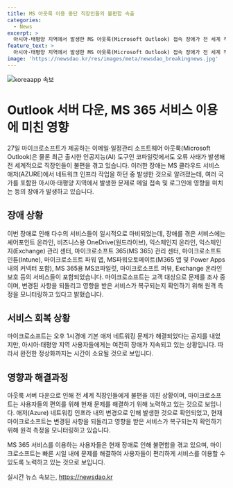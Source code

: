 ```yaml
---
title: MS 아웃룩 이용 중단 직장인들의 불편함 속출
categories:
  - News
excerpt: >
  아시아·태평양 지역에서 발생한 MS 아웃룩(Microsoft Outlook) 접속 장애가 전 세계 직장인들의 불편을 초래했다. 이로 인해 MS 클라우드 서비스 및 다양한 MS 관련 서비스들이 일제히 마비되었고, 사용자들은 메일 접속 및 로그인에 문제를 겪었다. 문제의 원인은 애저(Azure) 네트워킹 인프라 내의 변경으로 확인되었으며, 복구 작업은 진행 중이지만 완전 정상화에는 시간이 걸릴 것으로 예상된다. MS는 이에 대한 조사 및 문제 해결에 노력 중이지만 사용자들은 여전히 불안함을 느낄 수밖에 없다. (총 단어 수: 139)
feature_text: >
  아시아·태평양 지역에서 발생한 MS 아웃룩(Microsoft Outlook) 접속 장애가 전 세계 직장인들의 불편을 초래했다. 이로 인해 MS 클라우드 서비스 및 다양한 MS 관련 서비스들이 일제히 마비되었고, 사용자들은 메일 접속 및 로그인에 문제를 겪었다. 문제의 원인은 애저(Azure) 네트워킹 인프라 내의 변경으로 확인되었으며, 복구 작업은 진행 중이지만 완전 정상화에는 시간이 걸릴 것으로 예상된다. MS는 이에 대한 조사 및 문제 해결에 노력 중이지만 사용자들은 여전히 불안함을 느낄 수밖에 없다. (총 단어 수: 139)
image: 'https://newsdao.kr/res/images/meta/newsdao_breakingnews.jpg'
---
```


<p><img src="https://newsdao.kr/res/images/meta/newsdao_breakingnews.jpg" alt="koreaapp 속보" /></p>

<h1>Outlook 서버 다운, MS 365 서비스 이용에 미친 영향</h1>

<p data-ke-size="size16">27일 마이크로소프트가 제공하는 이메일·일정관리 소프트웨어 아웃룩(Microsoft Outlook)은 물론 최근 출시한 인공지능(AI) 도구인 코파일럿에서도 오류 사태가 발생해 전 세계적으로 직장인들이 불편을 겪고 있습니다. 이러한 장애는 MS 클라우드 서비스 애저(AZURE)에서 네트워크 인프라 작업을 하던 중 발생한 것으로 알려졌는데, 여러 국가를 포함한 아시아·태평양 지역에서 발생한 문제로 메일 접속 및 로그인에 영향을 미치는 등의 장애가 발생하고 있습니다.</p>

<h2 data-ke-size="size26">장애 상황</h2>

<p data-ke-size="size16">이번 장애로 인해 다수의 서비스들이 일시적으로 마비되었는데, 장애를 겪은 서비스에는 셰어포인트 온라인, 비즈니스용 OneDrive(원드라이브), 익스체인지 온라인, 익스체인지(Exchange) 관리 센터, 마이크로소프트 365(MS 365) 관리 센터, 마이크로소프트 인튠(Intune), 마이크로소프트 파워 앱, MS파워오토메이트(M365 앱 및 Power Apps 내의 커넥터 포함), MS 365용 MS코파일럿, 마이크로소프트 퍼뷰, Exchange 온라인 보호 등의 서비스들이 포함되었습니다. 마이크로소프트는 고객 대상으로 문제를 조사 중이며, 변경된 사항을 되돌리고 영향을 받은 서비스가 복구되는지 확인하기 위해 원격 측정을 모니터링하고 있다고 밝혔습니다.</p>

<h2 data-ke-size="size26">서비스 회복 상황</h2>

<p data-ke-size="size16">마이크로소프트는 오후 1시경에 기본 애저 네트워킹 문제가 해결되었다는 공지를 내었지만, 아시아·태평양 지역 사용자들에게는 여전히 장애가 지속되고 있는 상황입니다. 따라서 완전한 정상화까지는 시간이 소요될 것으로 보입니다.</p>

<h2 data-ke-size="size26">영향과 해결과정</h2>

<p data-ke-size="size16">아웃룩 서버 다운으로 인해 전 세계 직장인들에게 불편을 끼친 상황이며, 마이크로소프트는 사용자들의 편의를 위해 현재 문제를 해결하기 위해 노력하고 있는 것으로 보입니다. 애저(Azure) 네트워킹 인프라 내의 변경으로 인해 발생한 것으로 확인되었고, 현재 마이크로소프트는 변경된 사항을 되돌리고 영향을 받은 서비스가 복구되는지 확인하기 위해 원격 측정을 모니터링하고 있습니다.</p>

<p data-ke-size="size16">MS 365 서비스를 이용하는 사용자들은 현재 장애로 인해 불편함을 겪고 있으며, 마이크로소프트는 빠른 시일 내에 문제를 해결하여 사용자들이 편리하게 서비스를 이용할 수 있도록 노력하고 있는 것으로 보입니다.</p>
실시간 뉴스 속보는, <a href="https://newsdao.kr" rel="dofollow">https://newsdao.kr</a>


